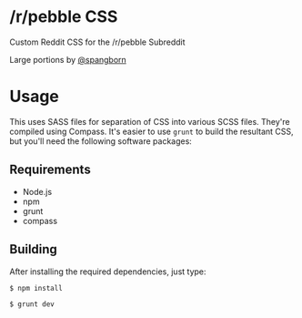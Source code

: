 /r/pebble CSS
============

Custom Reddit CSS for the /r/pebble Subreddit

Large portions by [@spangborn](https://github.com/spangborn/)

# Usage

This uses SASS files for separation of CSS into various SCSS files. They're compiled using Compass. It's easier to use `grunt` to build the resultant CSS, but you'll need the following software packages:

## Requirements

- Node.js
- npm
- grunt
- compass

## Building

After installing the required dependencies, just type:

`$ npm install`

`$ grunt dev`
